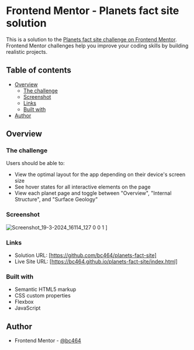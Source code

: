 # Frontend Mentor - Planets fact site solution

This is a solution to the [Planets fact site challenge on Frontend Mentor](https://www.frontendmentor.io/challenges/planets-fact-site-gazqN8w_f). Frontend Mentor challenges help you improve your coding skills by building realistic projects. 

## Table of contents

- [Overview](#overview)
  - [The challenge](#the-challenge)
  - [Screenshot](#screenshot)
  - [Links](#links)
  - [Built with](#built-with)
 - [Author](#author)

## Overview

### The challenge

Users should be able to:

- View the optimal layout for the app depending on their device's screen size
- See hover states for all interactive elements on the page
- View each planet page and toggle between "Overview", "Internal Structure", and "Surface Geology"

### Screenshot

![Screenshot_19-3-2024_16114_127 0 0 1](https://github.com/bc464/planets-fact-site/assets/82536545/5e43a3eb-b575-4063-9563-6e74ee9b6e03)
]

### Links

- Solution URL: [https://github.com/bc464/planets-fact-site]
- Live Site URL: [https://bc464.github.io/planets-fact-site/index.html]

### Built with

- Semantic HTML5 markup
- CSS custom properties
- Flexbox
- JavaScript

## Author

- Frontend Mentor - [@bc464](https://www.frontendmentor.io/profile/bc464)

